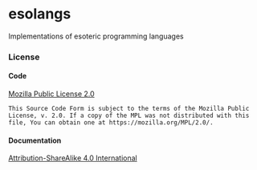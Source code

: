 esolangs
========

Implementations of esoteric programming languages

### License

#### Code

[Mozilla Public License 2.0](https://www.mozilla.org/en-US/MPL/2.0/)

```
This Source Code Form is subject to the terms of the Mozilla Public
License, v. 2.0. If a copy of the MPL was not distributed with this
file, You can obtain one at https://mozilla.org/MPL/2.0/.
```

#### Documentation

[Attribution-ShareAlike 4.0 International](https://creativecommons.org/licenses/by-sa/4.0/)
